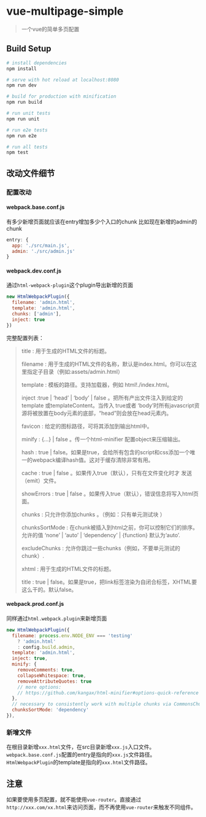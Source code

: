 # vue-multipage-simple

> 一个vue的简单多页配置

## Build Setup

``` bash
# install dependencies
npm install

# serve with hot reload at localhost:8080
npm run dev

# build for production with minification
npm run build

# run unit tests
npm run unit

# run e2e tests
npm run e2e

# run all tests
npm test
```

## 改动文件细节

### 配置改动
#### webpack.base.conf.js
有多少新增页面就应该在entry增加多少个入口的chunk
比如现在新增的admin的chunk
```js
entry: {
  app: './src/main.js',
  admin: './src/admin.js'
}
```

#### webpack.dev.conf.js
通过``html-webpack-plugin``这个plugin导出新增的页面
```js
new HtmlWebpackPlugin({
  filename: 'admin.html',
  template: 'admin.html',
  chunks: ['admin'],
  inject: true
})
```
完整配置列表：
> title : 用于生成的HTML文件的标题。
>
> filename : 用于生成的HTML文件的名称，默认是index.html。你可以在这里指定子目录（例如:assets/admin.html）
>
> template : 模板的路径。支持加载器，例如 html!./index.html。
>
> inject :true | ‘head’ | ‘body’ | false 。把所有产出文件注入到给定的 template 或templateContent。当传入 true或者 ‘body’时所有javascript资源将被放置在body元素的底部，“head”则会放在head元素内。
>
> favicon : 给定的图标路径，可将其添加到输出html中。
>
> minify : {…} | false 。传一个html-minifier 配置object来压缩输出。
>
> hash : true | false。如果是true，会给所有包含的script和css添加一个唯一的webpack编译hash值。这对于缓存清除非常有用。
>
> cache : true | false 。如果传入true（默认），只有在文件变化时才 发送（emit）文件。
>
> showErrors : true | false 。如果传入true（默认），错误信息将写入html页面。
>
> chunks : 只允许你添加chunks 。（例如：只有单元测试块 ）
>
> chunksSortMode : 在chunk被插入到html之前，你可以控制它们的排序。允许的值 ‘none’ | ‘auto’ | ‘dependency’ | {function} 默认为‘auto’.
>
> excludeChunks : 允许你跳过一些chunks（例如，不要单元测试的 chunk）.
>
> xhtml : 用于生成的HTML文件的标题。
>
> title : true | false。如果是true，把link标签渲染为自闭合标签，XHTML要这么干的。默认false。

#### webpack.prod.conf.js
同样通过``html.webpack.plugin``来新增页面
```js
new HtmlWebpackPlugin({
  filename: process.env.NODE_ENV === 'testing'
    ? 'admin.html'
    : config.build.admin,
  template: 'admin.html',
  inject: true,
  minify: {
    removeComments: true,
    collapseWhitespace: true,
    removeAttributeQuotes: true
    // more options:
    // https://github.com/kangax/html-minifier#options-quick-reference
  },
  // necessary to consistently work with multiple chunks via CommonsChunkPlugin
  chunksSortMode: 'dependency'
}),
```
### 新增文件
在根目录新增``xxx.html``文件，在src目录新增``xxx.js``入口文件。
`` webpack.base.conf.js``配置的entry是指向的``xxx.js``文件路径。
``HtmlWebpackPlugin``的template是指向的``xxx.html``文件路径。

## 注意
如果要使用多页配置，就不能使用``vue-router``。直接通过``http://xxx.com/xx.html``来访问页面，而不再使用``vue-router``来触发不同组件。
